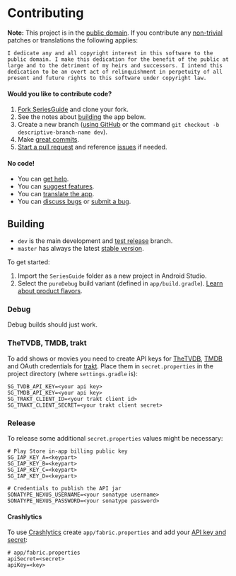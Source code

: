 # Contributing

**Note:** This project is in the [public domain](UNLICENSE). If you contribute any 
[non-trivial](http://www.gnu.org/prep/maintain/maintain.html#Legally-Significant)
patches or translations the following applies:

    I dedicate any and all copyright interest in this software to the
    public domain. I make this dedication for the benefit of the public at
    large and to the detriment of my heirs and successors. I intend this
    dedication to be an overt act of relinquishment in perpetuity of all
    present and future rights to this software under copyright law.

#### Would you like to contribute code?

1. [Fork SeriesGuide](https://github.com/UweTrottmann/SeriesGuide/fork) and clone your fork.
2. See the notes about [building](#building) the app below.
3. Create a new branch ([using GitHub](https://help.github.com/articles/creating-and-deleting-branches-within-your-repository/)
   or the command `git checkout -b descriptive-branch-name dev`).
4. Make [great commits](http://robots.thoughtbot.com/post/48933156625/5-useful-tips-for-a-better-commit-message).
5. [Start a pull request](https://github.com/UweTrottmann/SeriesGuide/compare) and reference [issues](https://github.com/UweTrottmann/SeriesGuide/issues) if needed.

#### No code!
* You can [get help](https://seriesgui.de/help).
* You can [suggest features](https://seriesguide.uservoice.com).
* You can [translate the app](https://crowdin.com/project/seriesguide-translations).
* You can [discuss bugs](https://github.com/UweTrottmann/SeriesGuide/issues) or [submit a bug](https://github.com/UweTrottmann/SeriesGuide/issues/new).

## Building

- `dev` is the main development and [test release](https://github.com/UweTrottmann/SeriesGuide/wiki/Beta) branch.
- `master` has always the latest [stable version](https://seriesgui.de).

To get started:

1. Import the `SeriesGuide` folder as a new project in Android Studio.
2. Select the `pureDebug` build variant (defined in `app/build.gradle`). 
   [Learn about product flavors](https://developer.android.com/studio/build/build-variants.html#product-flavors).

### Debug

Debug builds should just work.

### TheTVDB, TMDB, trakt
To add shows or movies you need to create API keys for 
[TheTVDB](https://www.thetvdb.com/member/api), [TMDB](https://www.themoviedb.org/settings/api) 
and OAuth credentials for [trakt](https://trakt.tv/oauth/applications). 
Place them in `secret.properties` in the project directory (where `settings.gradle` is):

```
SG_TVDB_API_KEY=<your api key>
SG_TMDB_API_KEY=<your api key>
SG_TRAKT_CLIENT_ID=<your trakt client id>
SG_TRAKT_CLIENT_SECRET=<your trakt client secret>
```

### Release
To release some additional `secret.properties` values might be necessary:
```
# Play Store in-app billing public key
SG_IAP_KEY_A=<keypart>
SG_IAP_KEY_B=<keypart>
SG_IAP_KEY_C=<keypart>
SG_IAP_KEY_D=<keypart>

# Credentials to publish the API jar
SONATYPE_NEXUS_USERNAME=<your sonatype username>
SONATYPE_NEXUS_PASSWORD=<your sonatype password>
```

#### Crashlytics

To use [Crashlytics](https://get.fabric.io/crashlytics) create `app/fabric.properties` and 
add your [API key and secret](https://docs.fabric.io/android/fabric/settings/api-keys.html):

```
# app/fabric.properties
apiSecret=<secret>
apiKey=<key>
```
 